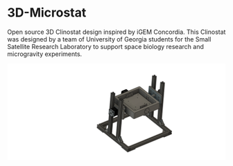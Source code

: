 # 3D-Microstat
Open source 3D Clinostat design inspired by iGEM Concordia. This Clinostat was designed by a team of University of Georgia students for the Small Satellite Research Laboratory to support space biology research and microgravity experiments.

<img src="Microstat_Assembly_v2.png" alt="Microstat Assembly" width="800"/>

